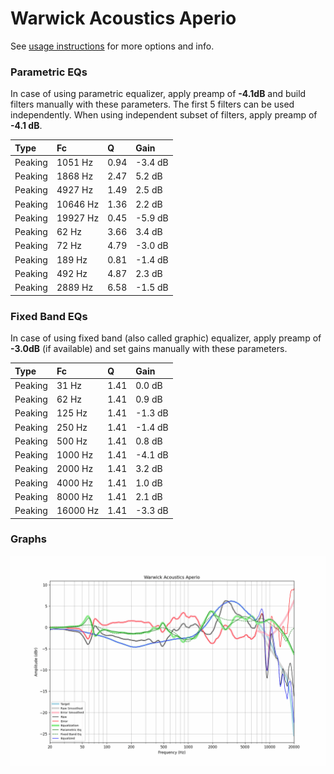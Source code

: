 # Warwick Acoustics Aperio
See [usage instructions](https://github.com/jaakkopasanen/AutoEq#usage) for more options and info.

### Parametric EQs
In case of using parametric equalizer, apply preamp of **-4.1dB** and build filters manually
with these parameters. The first 5 filters can be used independently.
When using independent subset of filters, apply preamp of **-4.1 dB**.

| Type    | Fc       |    Q | Gain    |
|:--------|:---------|:-----|:--------|
| Peaking | 1051 Hz  | 0.94 | -3.4 dB |
| Peaking | 1868 Hz  | 2.47 | 5.2 dB  |
| Peaking | 4927 Hz  | 1.49 | 2.5 dB  |
| Peaking | 10646 Hz | 1.36 | 2.2 dB  |
| Peaking | 19927 Hz | 0.45 | -5.9 dB |
| Peaking | 62 Hz    | 3.66 | 3.4 dB  |
| Peaking | 72 Hz    | 4.79 | -3.0 dB |
| Peaking | 189 Hz   | 0.81 | -1.4 dB |
| Peaking | 492 Hz   | 4.87 | 2.3 dB  |
| Peaking | 2889 Hz  | 6.58 | -1.5 dB |

### Fixed Band EQs
In case of using fixed band (also called graphic) equalizer, apply preamp of **-3.0dB**
(if available) and set gains manually with these parameters.

| Type    | Fc       |    Q | Gain    |
|:--------|:---------|:-----|:--------|
| Peaking | 31 Hz    | 1.41 | 0.0 dB  |
| Peaking | 62 Hz    | 1.41 | 0.9 dB  |
| Peaking | 125 Hz   | 1.41 | -1.3 dB |
| Peaking | 250 Hz   | 1.41 | -1.4 dB |
| Peaking | 500 Hz   | 1.41 | 0.8 dB  |
| Peaking | 1000 Hz  | 1.41 | -4.1 dB |
| Peaking | 2000 Hz  | 1.41 | 3.2 dB  |
| Peaking | 4000 Hz  | 1.41 | 1.0 dB  |
| Peaking | 8000 Hz  | 1.41 | 2.1 dB  |
| Peaking | 16000 Hz | 1.41 | -3.3 dB |

### Graphs
![](./Warwick%20Acoustics%20Aperio.png)